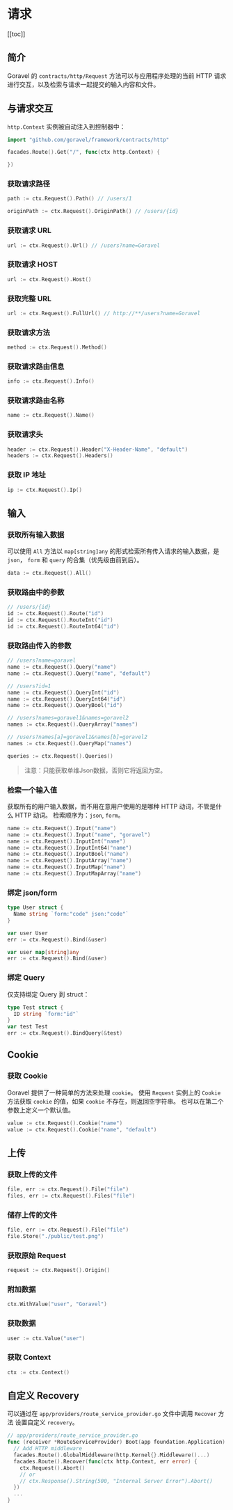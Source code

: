 # 请求

[[toc]]

## 简介

Goravel 的 `contracts/http/Request` 方法可以与应用程序处理的当前 HTTP 请求进行交互，以及检索与请求一起提交的输入内容和文件。

## 与请求交互

`http.Context` 实例被自动注入到控制器中：

```go
import "github.com/goravel/framework/contracts/http"

facades.Route().Get("/", func(ctx http.Context) {

})
```

### 获取请求路径

```go
path := ctx.Request().Path() // /users/1

originPath := ctx.Request().OriginPath() // /users/{id}
```

### 获取请求 URL

```go
url := ctx.Request().Url() // /users?name=Goravel
```

### 获取请求 HOST

```go
url := ctx.Request().Host()
```

### 获取完整 URL

```go
url := ctx.Request().FullUrl() // http://**/users?name=Goravel
```

### 获取请求方法

```go
method := ctx.Request().Method()
```

### 获取请求路由信息

```go
info := ctx.Request().Info()
```

### 获取请求路由名称

```go
name := ctx.Request().Name()
```

### 获取请求头

```go
header := ctx.Request().Header("X-Header-Name", "default")
headers := ctx.Request().Headers()
```

### 获取 IP 地址

```go
ip := ctx.Request().Ip()
```

## 输入

### 获取所有输入数据

可以使用 `All` 方法以 `map[string]any` 的形式检索所有传入请求的输入数据，是 `json`， `form` 和 `query` 的合集（优先级由前到后）。

```go
data := ctx.Request().All()
```

### 获取路由中的参数

```go
// /users/{id}
id := ctx.Request().Route("id")
id := ctx.Request().RouteInt("id")
id := ctx.Request().RouteInt64("id")
```

### 获取路由传入的参数

```go
// /users?name=goravel
name := ctx.Request().Query("name")
name := ctx.Request().Query("name", "default")

// /users?id=1
name := ctx.Request().QueryInt("id")
name := ctx.Request().QueryInt64("id")
name := ctx.Request().QueryBool("id")

// /users?names=goravel1&names=goravel2
names := ctx.Request().QueryArray("names")

// /users?names[a]=goravel1&names[b]=goravel2
names := ctx.Request().QueryMap("names")

queries := ctx.Request().Queries()
```

> 注意：只能获取单维Json数据，否则它将返回为空。

### 检索一个输入值

获取所有的用户输入数据，而不用在意用户使用的是哪种 HTTP 动词，不管是什么 HTTP 动词。 检索顺序为：`json`, `form`。

```go
name := ctx.Request().Input("name")
name := ctx.Request().Input("name", "goravel")
name := ctx.Request().InputInt("name")
name := ctx.Request().InputInt64("name")
name := ctx.Request().InputBool("name")
name := ctx.Request().InputArray("name")
name := ctx.Request().InputMap("name")
name := ctx.Request().InputMapArray("name")
```

### 绑定 json/form

```go
type User struct {
  Name string `form:"code" json:"code"`
}

var user User
err := ctx.Request().Bind(&user)
```

```go
var user map[string]any
err := ctx.Request().Bind(&user)
```

### 绑定 Query

仅支持绑定 Query 到 struct：

```go
type Test struct {
  ID string `form:"id"`
}
var test Test
err := ctx.Request().BindQuery(&test)
```

## Cookie

### 获取 Cookie

Goravel 提供了一种简单的方法来处理 `cookie`。 使用 `Request` 实例上的 `Cookie` 方法获取 `cookie` 的值，如果 `cookie` 不存在，则返回空字符串。 也可以在第二个参数上定义一个默认值。

```go
value := ctx.Request().Cookie("name")
value := ctx.Request().Cookie("name", "default")
```

## 上传

### 获取上传的文件

```go
file, err := ctx.Request().File("file")
files, err := ctx.Request().Files("file")
```

### 储存上传的文件

```go
file, err := ctx.Request().File("file")
file.Store("./public/test.png")
```

### 获取原始 Request

```go
request := ctx.Request().Origin()
```

### 附加数据

```go
ctx.WithValue("user", "Goravel")
```

### 获取数据

```go
user := ctx.Value("user")
```

### 获取 Context

```go
ctx := ctx.Context()
```

## 自定义 Recovery

可以通过在 `app/providers/route_service_provider.go` 文件中调用 `Recover` 方法 设置自定义 `recovery`。

```go
// app/providers/route_service_provider.go
func (receiver *RouteServiceProvider) Boot(app foundation.Application) {
  // Add HTTP middleware
  facades.Route().GlobalMiddleware(http.Kernel{}.Middleware()...)
  facades.Route().Recover(func(ctx http.Context, err error) {
    ctx.Request().Abort()
    // or
    // ctx.Response().String(500, "Internal Server Error").Abort()
  })
  ...
}
```
